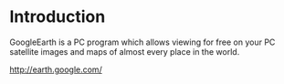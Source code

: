 # Introduction #

GoogleEarth is a PC program which allows viewing for free on your PC satellite images and maps of almost every place in the world.

http://earth.google.com/